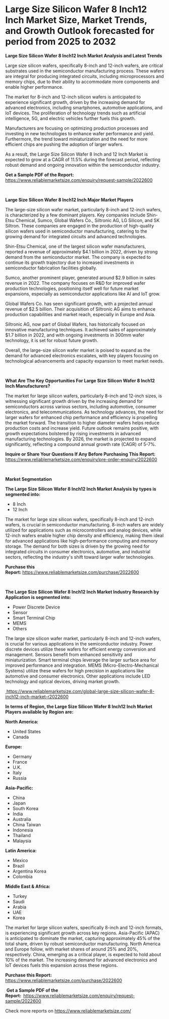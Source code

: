 <p><h1>Large Size Silicon Wafer 8 Inch12 Inch Market Size, Market Trends, and Growth Outlook forecasted for period from 2025 to 2032</h1></p><p><strong>Large Size Silicon Wafer 8 Inch12 Inch Market Analysis and Latest Trends</strong></p>
<p><p>Large size silicon wafers, specifically 8-inch and 12-inch wafers, are critical substrates used in the semiconductor manufacturing process. These wafers are integral for producing integrated circuits, including microprocessors and memory chips, due to their ability to accommodate more components and enable higher performance.</p><p>The market for 8-inch and 12-inch silicon wafers is anticipated to experience significant growth, driven by the increasing demand for advanced electronics, including smartphones, automotive applications, and IoT devices. The proliferation of technology trends such as artificial intelligence, 5G, and electric vehicles further fuels this growth. </p><p>Manufacturers are focusing on optimizing production processes and investing in new technologies to enhance wafer performance and yield. Furthermore, the trend toward miniaturization and the need for more efficient chips are pushing the adoption of larger wafers. </p><p>As a result, the Large Size Silicon Wafer 8 Inch and 12 Inch Market is expected to grow at a CAGR of 11.5% during the forecast period, reflecting robust demand and ongoing innovation within the semiconductor industry.</p></p>
<p><strong>Get a Sample PDF of the Report:&nbsp;</strong> <a href="https://www.reliablemarketsize.com/enquiry/request-sample/2022600?utm_campaign=3354&utm_medium=2&utm_source=Github&utm_content=ia&utm_term=29032025&utm_id=large-size-silicon-wafer-8-inch12-inch">https://www.reliablemarketsize.com/enquiry/request-sample/2022600</a></p>
<p>&nbsp;</p>
<p><strong>Large Size Silicon Wafer 8 Inch12 Inch Major Market Players</strong></p>
<p><p>The large-size silicon wafer market, particularly 8-inch and 12-inch wafers, is characterized by a few dominant players. Key companies include Shin-Etsu Chemical, Sumco, Global Wafers Co., Siltronic AG, LG Silicon, and SK Siltron. These companies are engaged in the production of high-quality silicon wafers used in semiconductor manufacturing, catering to the growing demand for integrated circuits and advanced technologies.</p><p>Shin-Etsu Chemical, one of the largest silicon wafer manufacturers, reported a revenue of approximately $4.1 billion in 2022, driven by strong demand from the semiconductor market. The company is expected to continue its growth trajectory due to increased investments in semiconductor fabrication facilities globally.</p><p>Sumco, another prominent player, generated around $2.9 billion in sales revenue in 2022. The company focuses on R&D for improved wafer production technologies, positioning itself well for future market expansions, especially as semiconductor applications like AI and IoT grow.</p><p>Global Wafers Co. has seen significant growth, with a projected annual revenue of $2.5 billion. Their acquisition of Siltronic AG aims to enhance production capabilities and market reach, especially in Europe and Asia.</p><p>Siltronic AG, now part of Global Wafers, has historically focused on innovative manufacturing techniques. It achieved sales of approximately $1.7 billion in 2022, and with ongoing investments in 300mm wafer technology, it is set for robust future growth.</p><p>Overall, the large-size silicon wafer market is poised to expand as the demand for advanced electronics escalates, with key players focusing on technological advancements and capacity expansion to meet market needs.</p></p>
<p>&nbsp;</p>
<p><strong>What Are The Key Opportunities For Large Size Silicon Wafer 8 Inch12 Inch Manufacturers?</strong></p>
<p><p>The market for large silicon wafers, particularly 8-inch and 12-inch sizes, is witnessing significant growth driven by the increasing demand for semiconductors across various sectors, including automotive, consumer electronics, and telecommunications. As technology advances, the need for larger wafers for enhanced chip performance and efficiency is propelling the market forward. The transition to higher diameter wafers helps reduce production costs and increase yield. Future outlook remains positive, with growth expectations bolstered by rising investments in advanced manufacturing technologies. By 2026, the market is projected to expand significantly, reflecting a compound annual growth rate (CAGR) of 5-7%.</p></p>
<p><strong>Inquire or Share Your Questions If Any Before Purchasing This Report:</strong> <a href="https://www.reliablemarketsize.com/enquiry/pre-order-enquiry/2022600?utm_campaign=3354&utm_medium=2&utm_source=Github&utm_content=ia&utm_term=29032025&utm_id=large-size-silicon-wafer-8-inch12-inch">https://www.reliablemarketsize.com/enquiry/pre-order-enquiry/2022600</a></p>
<p>&nbsp;</p>
<p><strong>Market Segmentation</strong></p>
<p><strong>The Large Size Silicon Wafer 8 Inch12 Inch Market Analysis by types is segmented into:</strong></p>
<p><ul><li>8 Inch</li><li>12 Inch</li></ul></p>
<p><p>The market for large size silicon wafers, specifically 8-inch and 12-inch wafers, is crucial in semiconductor manufacturing. 8-inch wafers are widely utilized for applications such as microcontrollers and analog devices, while 12-inch wafers enable higher chip density and efficiency, making them ideal for advanced applications like high-performance computing and memory storage. The demand for both sizes is driven by the growing need for integrated circuits in consumer electronics, automotive, and industrial sectors, reflecting the industry's shift toward larger wafer technologies.</p></p>
<p><strong>Purchase this Report:&nbsp;</strong><a href="https://www.reliablemarketsize.com/purchase/2022600?utm_campaign=3354&utm_medium=2&utm_source=Github&utm_content=ia&utm_term=29032025&utm_id=large-size-silicon-wafer-8-inch12-inch">https://www.reliablemarketsize.com/purchase/2022600</a></p>
<p>&nbsp;</p>
<p><strong>The Large Size Silicon Wafer 8 Inch12 Inch Market Industry Research by Application is segmented into:</strong></p>
<p><ul><li>Power Discrete Device</li><li>Sensor</li><li>Smart Terminal Chip</li><li>MEMS</li><li>Others</li></ul></p>
<p><p>The large size silicon wafer market, particularly 8-inch and 12-inch wafers, is crucial for various applications in the semiconductor industry. Power discrete devices utilize these wafers for efficient energy conversion and management. Sensors benefit from enhanced sensitivity and miniaturization. Smart terminal chips leverage the larger surface area for improved performance and integration. MEMS (Micro-Electro-Mechanical Systems) utilize these wafers for high precision in applications like automotive and consumer electronics. Other applications include LED technology and optical devices, driving market growth.</p></p>
<p><a href="https://www.reliablemarketsize.com/global-large-size-silicon-wafer-8-inch12-inch-market-r2022600?utm_campaign=3354&utm_medium=2&utm_source=Github&utm_content=ia&utm_term=29032025&utm_id=large-size-silicon-wafer-8-inch12-inch">&nbsp;https://www.reliablemarketsize.com/global-large-size-silicon-wafer-8-inch12-inch-market-r2022600</a></p>
<p><strong>In terms of Region, the Large Size Silicon Wafer 8 Inch12 Inch Market Players available by Region are:</strong></p>
<p>
    <p> <strong> North America: </strong>
        <ul>
            <li>United States</li>
            <li>Canada</li>
        </ul>
        </p> 
    <p> <strong> Europe: </strong>
        <ul>
            <li>Germany</li>
            <li>France</li>
            <li>U.K.</li>
            <li>Italy</li>
            <li>Russia</li>
        </ul>
        </p> 
    <p> <strong> Asia-Pacific: </strong>
        <ul>
            <li>China</li>
            <li>Japan</li>
            <li>South Korea</li>
            <li>India</li>
            <li>Australia</li>
            <li>China Taiwan</li>
            <li>Indonesia</li>
            <li>Thailand</li>
            <li>Malaysia</li>
        </ul>
        </p> 
    <p> <strong> Latin America: </strong>
        <ul>
            <li>Mexico</li>
            <li>Brazil</li>
            <li>Argentina Korea</li>
            <li>Colombia</li>
        </ul>
        </p> 
    <p> <strong> Middle East & Africa: </strong>
        <ul>
            <li>Turkey</li>
            <li>Saudi</li>
            <li>Arabia</li>
            <li>UAE</li>
            <li>Korea</li>
        </ul>
    </p>
    </p>
<p><p>The market for large silicon wafers, specifically 8-inch and 12-inch formats, is experiencing significant growth across key regions. Asia-Pacific (APAC) is anticipated to dominate the market, capturing approximately 45% of the total share, driven by robust semiconductor manufacturing. North America and Europe follow, with market shares of around 25% and 20%, respectively. China, emerging as a critical player, is expected to hold about 10% of the market. The increasing demand for advanced electronics and IoT devices fuels this expansion across these regions.</p></p>
<p><strong>Purchase this Report: </strong><a href="https://www.reliablemarketsize.com/purchase/2022600?utm_campaign=3354&utm_medium=2&utm_source=Github&utm_content=ia&utm_term=29032025&utm_id=large-size-silicon-wafer-8-inch12-inch">https://www.reliablemarketsize.com/purchase/2022600</a></p>
<p>&nbsp;<strong>Get a Sample PDF of the Report:&nbsp;&nbsp;</strong><a href="https://www.reliablemarketsize.com/enquiry/request-sample/2022600?utm_campaign=3354&utm_medium=2&utm_source=Github&utm_content=ia&utm_term=29032025&utm_id=large-size-silicon-wafer-8-inch12-inch">https://www.reliablemarketsize.com/enquiry/request-sample/2022600</a></p>
<p><strong></strong></p>
<p>Check more reports on <a href="https://www.reliablemarketsize.com/?utm_campaign=3354&utm_medium=2&utm_source=Github&utm_content=ia&utm_term=29032025&utm_id=large-size-silicon-wafer-8-inch12-inch">https://www.reliablemarketsize.com/</a></p>